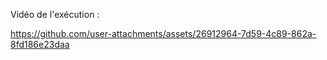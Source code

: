 Vidéo de l'exécution : 

https://github.com/user-attachments/assets/26912964-7d59-4c89-862a-8fd186e23daa
